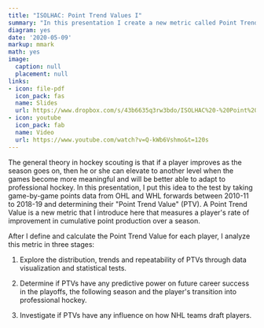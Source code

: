 ```yaml
---
title: "ISOLHAC: Point Trend Values I"
summary: "In this presentation I create a new metric called Point Trend Values to quantify trends in a player's cumulative point production and explore the predictive power of this metric on OHL and WHL forwards."
diagram: yes
date: '2020-05-09'
markup: mmark
math: yes
image:
  caption: null
  placement: null
links:
- icon: file-pdf
  icon_pack: fas
  name: Slides
  url: https://www.dropbox.com/s/43b6635q3rw3bdo/ISOLHAC%20-%20Point%20Trend%20Values%20I%20-%20Brendan%20Kumagai.pdf?dl=0
- icon: youtube
  icon_pack: fab
  name: Video
  url: https://www.youtube.com/watch?v=Q-kWb6Vshmo&t=120s
---
```


The general theory in hockey scouting is that if a player improves as the season goes on, then he or she can elevate to another level when the games become more meaningful and will be better able to adapt to professional hockey. In this presentation, I put this idea to the test by taking game-by-game points data from OHL and WHL forwards between 2010-11 to 2018-19 and determining their "Point Trend Value" (PTV). A Point Trend Value is a new metric that I introduce here that measures a player's rate of improvement in cumulative point production over a season. 

After I define and calculate the Point Trend Value for each player, I analyze this metric in three stages:

1. Explore the distribution, trends and repeatability of PTVs through data visualization and statistical tests.

2. Determine if PTVs have any predictive power on future career success in the playoffs, the following season and the player's transition into professional hockey.

3. Investigate if PTVs have any influence on how NHL teams draft players.



